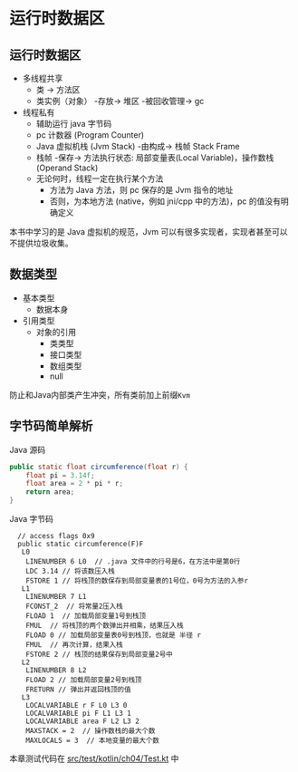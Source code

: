# 运行时数据区

## 运行时数据区

* 多线程共享
    * 类 -> 方法区
    * 类实例（对象） -存放-> 堆区 -被回收管理-> gc
* 线程私有
    * 辅助运行 java 字节码
    * pc 计数器 (Program Counter)
    * Java 虚拟机栈 (Jvm Stack) -由构成-> 栈帧 Stack Frame
    * 栈帧 -保存-> 方法执行状态: 局部变量表(Local Variable)，操作数栈(Operand Stack)
    * 无论何时，线程一定在执行某个方法
        * 方法为 Java 方法，则 pc 保存的是 Jvm 指令的地址
        * 否则，为本地方法 (native，例如 jni/cpp 中的方法)，pc 的值没有明确定义

本书中学习的是 Java 虚拟机的规范，Jvm 可以有很多实现者，实现者甚至可以不提供垃圾收集。

## 数据类型

* 基本类型
    * 数据本身
* 引用类型
    * 对象的引用
        * 类类型
        * 接口类型
        * 数组类型
        * null

防止和Java内部类产生冲突，所有类前加上前缀`Kvm`

## 字节码简单解析

Java 源码
```java
public static float circumference(float r) {
    float pi = 3.14f;
    float area = 2 * pi * r;
    return area;
}
```

Java 字节码

```bytecode
  // access flags 0x9
  public static circumference(F)F
   L0
    LINENUMBER 6 L0  // .java 文件中的行号是6，在方法中是第0行
    LDC 3.14 // 将该数压入栈
    FSTORE 1 // 将栈顶的数保存到局部变量表的1号位，0号为方法的入参r
   L1
    LINENUMBER 7 L1
    FCONST_2  // 将常量2压入栈
    FLOAD 1  // 加载局部变量1号到栈顶
    FMUL  // 将栈顶的两个数弹出并相乘，结果压入栈
    FLOAD 0 // 加载局部变量表0号到栈顶，也就是 半径 r
    FMUL  // 再次计算，结果入栈
    FSTORE 2 // 栈顶的结果保存到局部变量2号中
   L2
    LINENUMBER 8 L2
    FLOAD 2 // 加载局部变量2号到栈顶
    FRETURN // 弹出并返回栈顶的值
   L3
    LOCALVARIABLE r F L0 L3 0
    LOCALVARIABLE pi F L1 L3 1
    LOCALVARIABLE area F L2 L3 2
    MAXSTACK = 2  // 操作数栈的最大个数
    MAXLOCALS = 3  // 本地变量的最大个数
```

本章测试代码在 [src/test/kotlin/ch04/Test.kt](../src/test/kotlin/ch04/Test.kt) 中